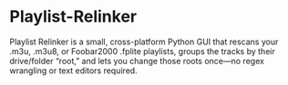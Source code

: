 # Playlist-Relinker
Playlist Relinker is a small, cross-platform Python GUI that rescans your .m3u, .m3u8, or Foobar2000 .fplite playlists, groups the tracks by their drive/folder “root,” and lets you change those roots once—no regex wrangling or text editors required.
